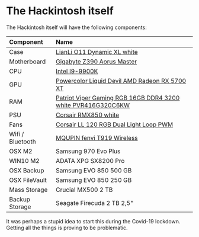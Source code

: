 # The Hackintosh itself

The Hackintosh itself will have the following components:

| Component | Name |
| :--- | :--- |
| Case | [LianLi O11 Dynamic XL white](http://www.lian-li.com/pc-o11d-rog/) |
| Motherboard | [Gigabyte Z390 Aorus Master](https://www.gigabyte.com/de/Motherboard/Z390-AORUS-MASTER-rev-10) |
| CPU | [Intel I9-9900K](https://www.intel.com/content/www/us/en/products/processors/core/core-vpro/i9-9900k.html) |
| GPU | [Powercolor Liquid Devil AMD Radeon RX 5700 XT](https://www.powercolor.com/product?id=1573110646) |
| RAM | [Patriot Viper Gaming RGB 16GB DDR4 3200 white PVR416G320C6KW](https://viper.patriotmemory.com/products/viper-rgb-ddr4-performance-memory-ram-viper-gaming-by-patriot-memory) |
| PSU | [Corsair RMX850 white](https://www.corsair.com/eu/en/Categories/Products/Power-Supply-Units/RMx-White-Series%E2%84%A2-RM850x-%E2%80%94-850-Watt-80-PLUS%C2%AE-Gold-Certified-Fully-Modular-PSU-%28EU%29/p/CP-9020156-EU) |
| Fans | [Corsair LL 120 RGB Dual Light Loop PWM](https://www.corsair.com/de/en/Categories/Products/Fans/ml-config/p/CO-9050072-WW) |
| Wifi / Bluetooth | [MQUPIN fenvi T919 Wireless](https://www.amazon.com/fenvi-Continuity-BCM94360CD-1750Mbps-Beamforming/dp/B07VCCZS54) |
| OSX M2 | Samsung 970 Evo Plus |
| WIN10 M2 | ADATA XPG SX8200 Pro |
| OSX Backup | Samsung EVO 850 500 GB |
| OSX FileVault | Samsung EVO 850 250 GB |
| Mass Storage | Crucial MX500 2 TB |
| Backup Storage | Seagate Firecuda 2 TB 2,5"  |

It was perhaps a stupid idea to start this during the Covid-19 lockdown. Getting all the things is proving to be problematic.

